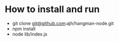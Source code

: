 How to install and run
======================

* git clone git@github.com:ajh/hangman-node.git
* npm install
* node lib/index.js
